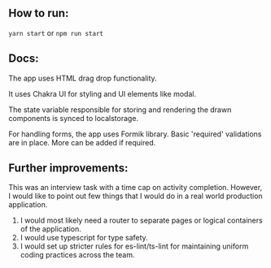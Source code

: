 How to run:
---

`yarn start`
or
`npm run start`

Docs:
---
The app uses HTML drag drop functionality.

It uses Chakra UI for styling and UI elements like modal.

The state variable responsible for storing and rendering the drawn components is synced to localstorage.

For handling forms, the app uses Formik library. Basic 'required' validations are in place. More can be added if required.

Further improvements:
---
This was an interview task with a time cap on activity completion. However, I would like to point out few things that I would do in a real world production application.
1. I would most likely need a router to separate pages or logical containers of the application.
2. I would use typescript for type safety.
3. I would set up stricter rules for es-lint/ts-lint for maintaining uniform coding practices across the team.
 
